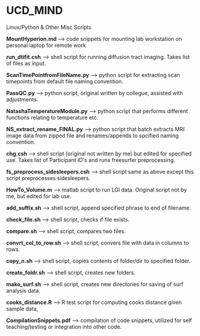 # UCD_MIND
Linux/Python & Other Misc Scripts 

<b>MountHyperion.md</b> --> code snippets for mounting lab workstation on personal laptop for remote work 

<b>run_dtifit.csh</b> --> shell script for running diffusion tract imaging. Takes list of files as input. 

<b>ScanTimePointfromFileName.py</b> --> python script for extracting scan timepoints from default file naming convention. 

<b>PassQC.py</b> --> python script, original written by collegue, assisted with adjustments. 

<b>NatashaTemperatureModule.py</b> --> python script that performs different functions relating to temperature etc. 

<b>NS_extract_rename_FINAL.py</b> --> python script that batch extracts MRI image data from zipped file and renames/appends to spcified naming convention. 

<b>chg.csh</b> --> shell script (original not written by me) but edited for specified use. Takes list of Participant ID's and runs freesurfer preprocessing. 

<b>fs_preprocess_sidesleepers.csh</b> --> shell script same as above except this script preprocesses sidesleepers. 

<b>HowTo_Volume.m</b> --> matlab script to run LGI data. Original script not by me, but edited for lab use. 

<b>add_suffix.sh</b> --> shell script, append specified phrase to end of filename. 

<b>check_file.sh</b> --> shell script, checks if file exists. 

<b>compare.sh</b> --> shell script, compares two files. 

<b>convrt_col_to_row.sh</b> --> shell script, convers file with data in columns to rows. 

<b>copy_n.sh</b> --> shell script, copies contents of folder/dir to specified folder. 

<b>create_foldr.sh</b> --> shell script, creates new folders. 

<b>make_surf.sh</b> --> shell script, creates new directories for saving of surf analysis data. 

<b>cooks_distance.R</b> --> R test script for computing cooks distance given sample data, 

<b>CompilationSnippets.pdf</b> --> compilation of code snippets, utilized for self teaching/testing or integration into other code.
